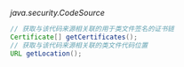 *java.security.CodeSource*

```java
// 获取与该代码来源相关联的用于类文件签名的证书链
Certificate[] getCertificates();
// 获取与该代码来源相关联的类文件代码位置
URL getLocation();
```

